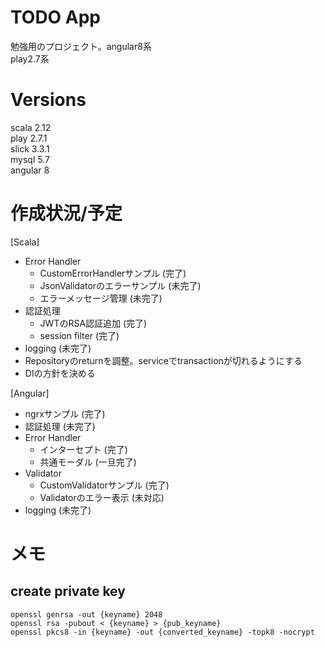 # TODO App

勉強用のプロジェクト。angular8系  
play2.7系  

# Versions
scala 2.12  
play 2.7.1  
slick 3.3.1  
mysql 5.7  
angular 8

# 作成状況/予定
[Scala]  
- Error Handler
    - CustomErrorHandlerサンプル (完了)
    - JsonValidatorのエラーサンプル (未完了)
    - エラーメッセージ管理 (未完了)
- 認証処理
    - JWTのRSA認証追加 (完了)
    - session filter (完了)
- logging (未完了)
- Repositoryのreturnを調整。serviceでtransactionが切れるようにする
- DIの方針を決める
  
[Angular]  
- ngrxサンプル (完了)
- 認証処理 (未完了)
- Error Handler
    - インターセプト (完了)
    - 共通モーダル (一旦完了)
- Validator
    - CustomValidatorサンプル (完了)
    - Validatorのエラー表示 (未対応)
- logging (未完了)

# メモ

## create private key

```
openssl genrsa -out {keyname} 2048
openssl rsa -pubout < {keyname} > {pub_keyname}
openssl pkcs8 -in {keyname} -out {converted_keyname} -topk8 -nocrypt 
```
